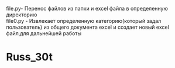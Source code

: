 file.py- Перенос файлов из папки и excel файла в определенную директорию     
file0.py - Извлекает определенную категорию(который задал пользователь) из общего документа excel и создает новый excel файл,для дальнейшей работы
# Russ_30t

